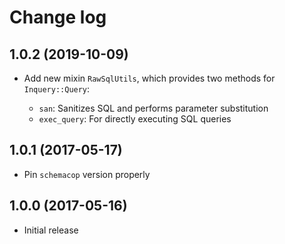# Change log

## 1.0.2 (2019-10-09)

- Add new mixin `RawSqlUtils`, which provides two methods for
  `Inquery::Query`:

    - `san`: Sanitizes SQL and performs parameter substitution
    - `exec_query`: For directly executing SQL queries

## 1.0.1 (2017-05-17)

- Pin `schemacop` version properly

## 1.0.0 (2017-05-16)

- Initial release
